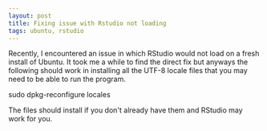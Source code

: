 ```yaml
---
layout: post
title: Fixing issue with Rstudio not loading
tags: ubuntu, rstudio
---
```


Recently, I encountered an issue in which RStudio would not load on a fresh install of Ubuntu. It took me a while to find the direct fix but anyways the following should work in installing all the UTF-8 locale files that you may need to be able to run the program.

  sudo dpkg-reconfigure locales

The files should install if you don't already have them and RStudio may work for you.
